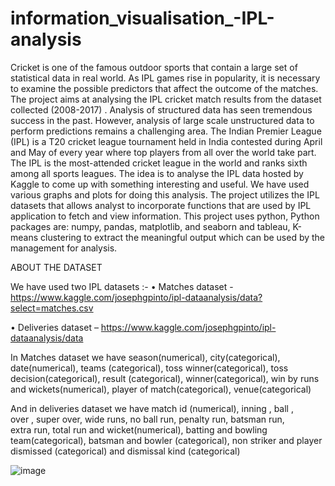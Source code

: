 # information_visualisation_-IPL-analysis
Cricket is one of the famous outdoor sports that contain a large set of statistical data in real
world. As IPL games rise in popularity, it is necessary to examine the possible predictors that
affect the outcome of the matches. The project aims at analysing the IPL cricket match results
from the dataset collected (2008-2017) . Analysis of structured data has seen tremendous
success in the past. However, analysis of large scale unstructured data to perform
predictions remains a challenging area. The Indian Premier League (IPL) is a T20
cricket league tournament held in India contested during April and May of every year where
top players from all over the world take part. The IPL is the most-attended cricket
league in the world and ranks sixth among all sports leagues. The idea is to analyse the IPL
data hosted by Kaggle to come up with something interesting and useful. We have
used various graphs and plots for doing this analysis. The project utilizes the IPL datasets that
allows analyst to incorporate functions that are used by IPL application to fetch and view
information. This project uses python, Python packages are: numpy, pandas, matplotlib, and
seaborn and tableau, K-means clustering to extract the meaningful output which can be used
by the management for analysis.





ABOUT THE DATASET


We	have	used	two	IPL	datasets	:-
• Matches	dataset	- https://www.kaggle.com/josephgpinto/ipl-dataanalysis/data?select=matches.csv	

• Deliveries	dataset	– https://www.kaggle.com/josephgpinto/ipl-dataanalysis/data	

In	Matches	dataset	we	have	season(numerical),	city(categorical),	
date(numerical),	teams	(categorical),	toss	winner(categorical),	toss	
decision(categorical),	result	(categorical),	winner(categorical),	win	
by	runs	and	wickets(numerical),	player	of	match(categorical),	
venue(categorical)


And	in	deliveries	dataset	we	have	match	id	(numerical),	inning	,	ball	,	
over	,	super	over,	wide	runs,	no	ball	run,	penalty	run,	batsman	run,	
extra	run,	total	run	and	wicket(numerical),	batting	and	bowling	
team(categorical),	batsman	and	bowler	(categorical),	non	striker	and	
player	dismissed	(categorical)	and	dismissal	kind	(categorical)




![image](https://user-images.githubusercontent.com/120237181/206840944-8f3c59f6-cafd-4259-a0ff-646875e57291.png)

